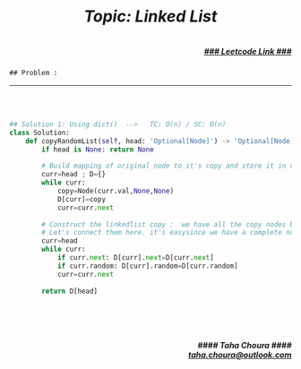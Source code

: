 <h1 align="center";"><em> Topic: Linked List</em></h1>
<h5 align="right"> <br/><a align="right" width="80" href="https://leetcode.com/problems/copy-list-with-random-pointer/" target="_blank"><ins>### Leetcode Link ###</ins></a></h5>     
                                                                                                                                 
```diff
## Problem : 
```
                                                                                                                    




-------                    

<br/><br/>
                 
                         
```python
## Solution 1: Using dict()  -->   TC: O(n) / SC: O(n)    
class Solution:
    def copyRandomList(self, head: 'Optional[Node]') -> 'Optional[Node]':
        if head is None: return None
        
        # Build mapping of original node to it's copy and store it in dict()
        curr=head ; D={}
        while curr:
            copy=Node(curr.val,None,None)
            D[curr]=copy
            curr=curr.next
        
        # Construct the linkedlist copy :  we have all the copy nodes but they aren't connected (next & random all point to None).
        # Let's connect them here. it's easysince we have a complete node-to-copy mapping
        curr=head
        while curr:
            if curr.next: D[curr].next=D[curr.next]
            if curr.random: D[curr].random=D[curr.random]
            curr=curr.next
        
        return D[head]
                                                                                                                           
  


```
<br/>            
<h5 align="right" margin-right:12px>#### Taha Choura ####<br/><a align="right" width="70" href="#">taha.choura@outlook.com</a></h5> 
